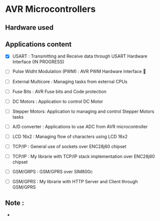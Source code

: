 # AVR Microcontrollers



## Hardware used



## Applications content
* [x] USART : Transmitting and Receive data through USART Hardware Interface (IN PROGRESS)
* [ ] Pulse Widht Modulation (PWM) : AVR PWM Hardware Interface :pushpin:
* [ ] External Multicore : Managing tasks from external CPUs
* [ ] Fuse Bits : AVR Fuse bits and Code protection
* [ ] DC Motors : Application to control DC Motor
* [ ] Stepper Motors: Application to managing and control Stepper Motors tasks
* [ ] A/D converter : Applications to use ADC from AVR microcontroller
* [ ] LCD 16x2 : Managing flow of characters using LCD 16x2
* [ ] TCP/IP : General use of sockets over ENC28j60 chipset
* [ ] TCP/IP : My librarie with TCP/IP stack implementation over ENC28j60 chipset
* [ ] GSM/GRPS : GSM/GPRS over SIM800c 
* [ ] GSM/GPRS : My librarie with HTTP Server and Client through GSM/GPRS
 

## Note : 
- 
